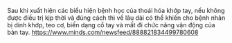 Sau khi xuất hiện các biểu hiện bệnh học của thoái hóa khớp tay, nếu không được điều trị kịp thời và đúng cách thì về lâu dài có thể khiến cho bệnh nhân bị dính khớp, teo cơ, biến dạng cổ tay và mất đi chức năng vận động của bàn tay.
https://www.minds.com/newsfeed/888821834499780608
